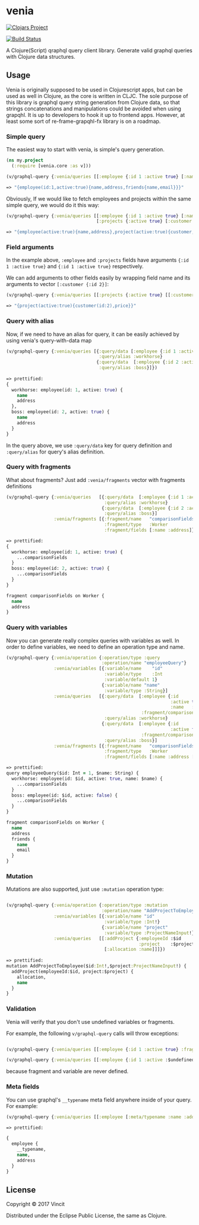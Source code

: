 # venia


[![Clojars Project](https://img.shields.io/clojars/v/vincit/venia.svg)](https://clojars.org/vincit/venia)


[![Build Status](https://travis-ci.org/Vincit/venia.svg?branch=master)](https://travis-ci.org/Vincit/venia)

A Clojure(Script) qraphql query client library. Generate valid graphql queries with Clojure data structures.

## Usage

Venia is originally supposed to be used in Clojurescript apps, but can be used as well in Clojure, as the core 
is written in CLJC. The sole purpose of this library is graphql query string generation from Clojure data, 
so that strings concatenations and manipulations could be avoided when using grapqhl.
It is up to developers to hook it up to frontend apps. However, at least some sort of re-frame-grapqhl-fx library 
is on a roadmap. 


### Simple query

The easiest way to start with venia, is simple's query generation. 

```clj
(ns my.project
  (:require [venia.core :as v]))

(v/graphql-query {:venia/queries [[:employee {:id 1 :active true} [:name :address [:friends [:name :email]]]]]})

=> "{employee(id:1,active:true){name,address,friends{name,email}}}"
```

Obviously, If we would like to fetch employees and projects within the same simple query, we would do it this way:

```clj
(v/graphql-query {:venia/queries [[:employee {:id 1 :active true} [:name :address [:friends [:name :email]]]]
                                  [:projects {:active true} [:customer :price]]]})

=> "{employee(active:true){name,address},project(active:true){customer,price}}"
```

### Field arguments

In the example above, `:employee` and `:projects` fields have arguments `{:id 1 :active true}` and `{:id 1 :active true}` 
respectively.

We can add arguments to other fields easily by wrapping field name and its arguments to vector `[:customer {:id 2}]`:

```clj
(v/graphql-query {:venia/queries [[:projects {:active true} [[:customer {:id 2}] :price]]]})

=> "{project(active:true){customer(id:2),price}}"
```

### Query with alias

Now, if we need to have an alias for query, it can be easily achieved by using venia's query-with-data map

```clj
(v/graphql-query {:venia/queries [{:query/data [:employee {:id 1 :active true} [:name :address [:friends [:name :email]]]]
                                   :query/alias :workhorse}
                                  {:query/data  [:employee {:id 2 :active true} [:name :address [:friends [:name :email]]]]
                                   :query/alias :boss}]})
     
=> prettified:
{
  workhorse: employee(id: 1, active: true) {
    name
    address
  },
  boss: employee(id: 2, active: true) {
    name
    address
  }
}
```

In the query above, we use `:query/data` key for query definition and `:query/alias` for query's alias definition.

### Query with fragments

What about fragments? Just add `:venia/fragments` vector with fragments definitions

```clj
(v/graphql-query {:venia/queries   [{:query/data  [:employee {:id 1 :active true} :fragment/comparisonFields]
                                     :query/alias :workhorse}
                                    {:query/data  [:employee {:id 2 :active true} :fragment/comparisonFields]
                                     :query/alias :boss}]
                  :venia/fragments [{:fragment/name   "comparisonFields"
                                     :fragment/type   :Worker
                                     :fragment/fields [:name :address]}]})

=> prettified:
{
  workhorse: employee(id: 1, active: true) {
    ...comparisonFields
  }
  boss: employee(id: 2, active: true) {
    ...comparisonFields
  }
}

fragment comparisonFields on Worker {
  name
  address
}
```

### Query with variables

Now you can generate really complex queries with variables as well. In order to define variables, we need to define 
an operation type and name.


```clj
(v/graphql-query {:venia/operation {:operation/type :query
                                    :operation/name "employeeQuery"}
                  :venia/variables [{:variable/name    "id"
                                     :variable/type    :Int
                                     :variable/default 1}
                                    {:variable/name "name"
                                     :variable/type :String}]
                  :venia/queries   [{:query/data  [:employee {:id     :$id
                                                              :active true
                                                              :name   :$name}
                                                   :fragment/comparisonFields]
                                     :query/alias :workhorse}
                                    {:query/data  [:employee {:id     :$id
                                                              :active false}
                                                   :fragment/comparisonFields]
                                     :query/alias :boss}]
                  :venia/fragments [{:fragment/name   "comparisonFields"
                                     :fragment/type   :Worker
                                     :fragment/fields [:name :address [:friends [:name :email]]]}]})

=> prettified:
query employeeQuery($id: Int = 1, $name: String) {
  workhorse: employee(id: $id, active: true, name: $name) {
    ...comparisonFields
  }
  boss: employee(id: $id, active: false) {
    ...comparisonFields
  }
}

fragment comparisonFields on Worker {
  name
  address
  friends {
    name
    email
  }
}

```

### Mutation

Mutations are also supported, just use `:mutation` operation type:

```clj

(v/graphql-query {:venia/operation {:operation/type :mutation
                                    :operation/name "AddProjectToEmployee"}
                  :venia/variables [{:variable/name "id"
                                     :variable/type :Int!}
                                    {:variable/name "project"
                                     :variable/type :ProjectNameInput!}]
                  :venia/queries   [[:addProject {:employeeId :$id
                                                  :project    :$project}
                                     [:allocation :name]]]})
                                     
=> prettified:
mutation AddProjectToEmployee($id:Int!,$project:ProjectNameInput!) {
  addProject(employeeId:$id, project:$project) {
    allocation,
    name
  }
}
```

### Validation

Venia will verify that you don't use undefined variables or fragments. 

For example, the following `v/graphql-query` calls will throw exceptions:

```clj

(v/graphql-query {:venia/queries [[:employee {:id 1 :active true} :fragment/undefined]]}

(v/graphql-query {:venia/queries [[:employee {:id 1 :active :$undefined} [:name]]]}))
```

because fragment and variable are never defined.

### Meta fields

You can use graphql's `__typename` meta field anywhere inside of your query.
For example:

```clj
(v/graphql-query {:venia/queries [[:employee [:meta/typename :name :address]]}

=> prettified:

{
  employee {
    __typename,
    name,
    address
  }
}

```


## License

Copyright © 2017 Vincit

Distributed under the Eclipse Public License, the same as Clojure.